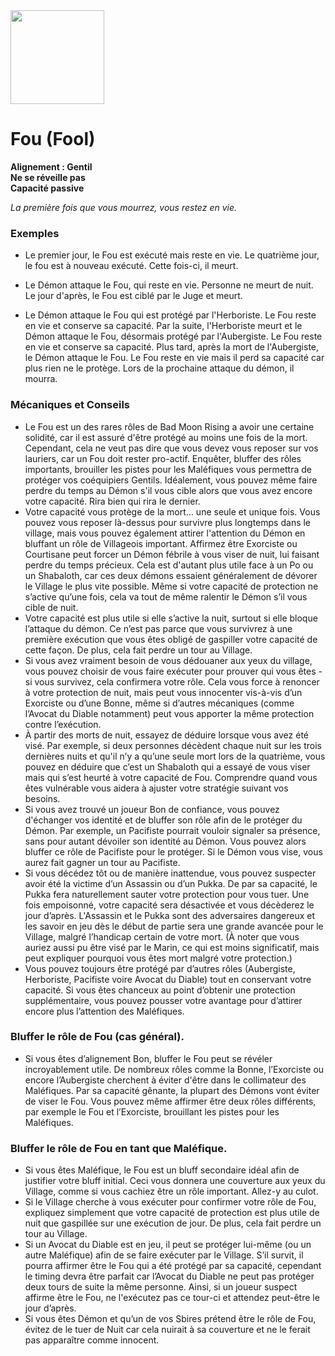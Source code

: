 <img src="https://github.com/brain-academy/wiki/blob/master/blood-on-the-clocktower/img/fool.png?raw=true" height="150"> 

# Fou (Fool)

**Alignement : Gentil**
\
**Ne se réveille pas**
\
**Capacité passive**

*La première fois que vous mourrez, vous restez en vie.*

### Exemples
* Le premier jour, le Fou est exécuté mais reste en vie. Le quatrième jour, le fou est à nouveau exécuté. Cette fois-ci, il meurt. 

* Le Démon attaque le Fou, qui reste en vie. Personne ne meurt de nuit. Le jour d'après, le Fou est ciblé par le Juge et meurt. 

* Le Démon attaque le Fou qui est protégé par l'Herboriste. Le Fou reste en vie et conserve sa capacité. Par la suite, l'Herboriste meurt et le Démon attaque le Fou, désormais protégé par l'Aubergiste. Le Fou reste en vie et conserve sa capacité. Plus tard, après la mort de l'Aubergiste, le Démon attaque le Fou. Le Fou reste en vie mais il perd sa capacité car plus rien ne le protège. Lors de la prochaine attaque du démon, il mourra.


### Mécaniques et Conseils
- Le Fou est un des rares rôles de Bad Moon Rising a avoir une certaine solidité, car il est assuré d'être protégé au moins une fois de la mort. Cependant, cela ne veut pas dire que vous devez vous reposer sur vos lauriers, car un Fou doit rester pro-actif. Enquêter, bluffer des rôles importants, brouiller les pistes pour les Maléfiques vous permettra de protéger vos coéquipiers Gentils. Idéalement, vous pouvez même faire perdre du temps au Démon s'il vous cible alors que vous avez encore votre capacité. Rira bien qui rira le dernier.
- Votre capacité vous protège de la mort… une seule et unique fois. Vous pouvez vous reposer là-dessus pour survivre plus longtemps dans le village, mais vous pouvez également attirer l'attention du Démon en bluffant un rôle de Villageois important. Affirmez être Exorciste ou Courtisane peut forcer un Démon fébrile à vous viser de nuit, lui faisant perdre du temps précieux. Cela est d'autant plus utile face à un Po ou un Shabaloth, car ces deux démons essaient généralement de dévorer le Village le plus vite possible. Même si votre capacité de protection ne s’active qu’une fois, cela va tout de même ralentir le Démon s’il vous cible de nuit.
- Votre capacité est plus utile si elle s’active la nuit, surtout si elle bloque l’attaque du démon. Ce n’est pas parce que vous survivrez à une première exécution que vous êtes obligé de gaspiller votre capacité de cette façon. De plus, cela fait perdre un tour au Village.
- Si vous avez vraiment besoin de vous dédouaner aux yeux du village, vous pouvez choisir de vous faire exécuter pour prouver qui vous êtes - si vous survivez, cela confirmera votre rôle. Cela vous force à renoncer à votre protection de nuit, mais peut vous innocenter vis-à-vis d’un Exorciste ou d’une Bonne, même si d’autres mécaniques (comme l’Avocat du Diable notamment) peut vous apporter la même protection contre l’exécution.
- À partir des morts de nuit, essayez de déduire lorsque vous avez été visé. Par exemple, si deux personnes décèdent chaque nuit sur les trois dernières nuits et qu'il n’y a qu’une seule mort lors de la quatrième, vous pouvez en déduire que c’est un Shabaloth qui a essayé de vous viser mais qui s’est heurté à votre capacité de Fou. Comprendre quand vous êtes vulnérable vous aidera à ajuster votre stratégie suivant vos besoins.
- Si vous avez trouvé un joueur Bon de confiance, vous pouvez d'échanger vos identité et de bluffer son rôle afin de le protéger du Démon. Par exemple, un Pacifiste pourrait vouloir signaler sa présence, sans pour autant dévoiler son identité au Démon. Vous pouvez alors bluffer ce rôle de Pacifiste pour le protéger. Si le Démon vous vise, vous aurez fait gagner un tour au Pacifiste.
- Si vous décédez tôt ou de manière inattendue, vous pouvez suspecter avoir été la victime d’un Assassin ou d’un Pukka. De par sa capacité, le Pukka fera naturellement sauter votre protection pour vous tuer. Une fois empoisonné, votre capacité sera désactivée et vous décèderez le jour d’après. L'Assassin et le Pukka sont des adversaires dangereux et les savoir en jeu dès le début de partie sera une grande avancée pour le Village, malgré l’handicap certain de votre mort. (À noter que vous auriez aussi pu être visé par le Marin, ce qui est moins significatif, mais peut expliquer pourquoi vous êtes mort malgré votre protection.)
- Vous pouvez toujours être protégé par d’autres rôles (Aubergiste, Herboriste, Pacifiste voire Avocat du Diable) tout en conservant votre capacité. Si vous êtes chanceux au point d’obtenir une protection supplémentaire, vous pouvez pousser votre avantage pour d’attirer encore plus l’attention des Maléfiques.

### Bluffer le rôle de Fou (cas général).
- Si vous êtes d’alignement Bon, bluffer le Fou peut se révéler incroyablement utile. De nombreux rôles comme la Bonne, l’Exorciste ou encore l’Aubergiste cherchent à éviter d'être dans le collimateur des Maléfiques. Par sa capacité gênante, la plupart des Démons vont éviter de viser le Fou. Vous pouvez même affirmer être deux rôles différents, par exemple le Fou et l’Exorciste, brouillant les pistes pour les Maléfiques.

### Bluffer le rôle de Fou en tant que Maléfique.
- Si vous êtes Maléfique, le Fou est un bluff secondaire idéal afin de justifier votre bluff initial. Ceci vous donnera une couverture aux yeux du Village, comme si vous cachiez être un rôle important. Allez-y au culot.
- Si le Village cherche à vous exécuter pour confirmer votre rôle de Fou, expliquez simplement que votre capacité de protection est plus utile de nuit que gaspillée sur une exécution de jour. De plus, cela fait perdre un tour au Village.
- Si un Avocat du Diable est en jeu, il peut se protéger lui-même (ou un autre Maléfique) afin de se faire exécuter par le Village. S’il survit, il pourra affirmer être le Fou qui a été protégé par sa capacité, cependant le timing devra être parfait car l’Avocat du Diable ne peut pas protéger deux tours de suite la même personne. Ainsi, si un joueur suspect affirme être le Fou, ne l'exécutez pas ce tour-ci et attendez peut-être le jour d’après.
- Si vous êtes Démon et qu’un de vos Sbires prétend être le rôle de Fou, évitez de le tuer de Nuit car cela nuirait à sa couverture et ne le ferait pas apparaître comme innocent.
